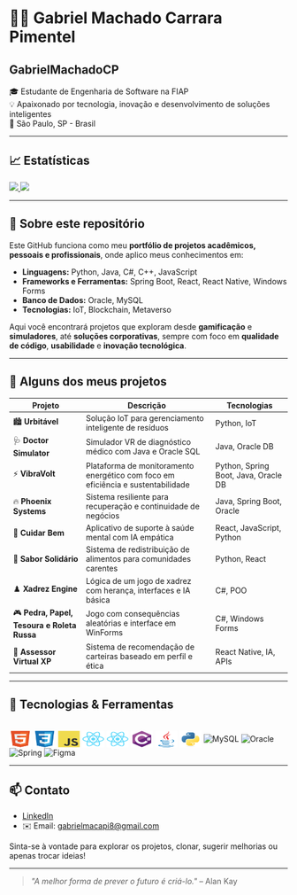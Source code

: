 # 👨‍💻 Gabriel Machado Carrara Pimentel
## GabrielMachadoCP

🎓 Estudante de Engenharia de Software na FIAP  
💡 Apaixonado por tecnologia, inovação e desenvolvimento de soluções inteligentes  
📍 São Paulo, SP - Brasil

---

## 📈 Estatísticas

<a href="https://github.com/gabrielmachadop">
  <img height="180em" src="https://github-readme-stats.vercel.app/api?username=gabrielmachadop&show_icons=true&theme=dracula"/>
  <img height="180em" src="https://github-readme-stats.vercel.app/api/top-langs/?username=gabrielmachadop&layout=donut&langs_count=6&theme=dracula"/>
</a>

---

## 📂 Sobre este repositório

Este GitHub funciona como meu **portfólio de projetos acadêmicos, pessoais e profissionais**, onde aplico meus conhecimentos em:

- **Linguagens:** Python, Java, C#, C++, JavaScript  
- **Frameworks e Ferramentas:** Spring Boot, React, React Native, Windows Forms  
- **Banco de Dados:** Oracle, MySQL  
- **Tecnologias:** IoT, Blockchain, Metaverso

Aqui você encontrará projetos que exploram desde **gamificação** e **simuladores**, até **soluções corporativas**, sempre com foco em **qualidade de código**, **usabilidade** e **inovação tecnológica**.

---

## 🚀 Alguns dos meus projetos

| Projeto | Descrição | Tecnologias |
|--------|-----------|-------------|
| 🏙️ **Urbitável** | Solução IoT para gerenciamento inteligente de resíduos | Python, IoT |
| 🩺 **Doctor Simulator** | Simulador VR de diagnóstico médico com Java e Oracle SQL | Java, Oracle DB |
| ⚡ **VibraVolt** | Plataforma de monitoramento energético com foco em eficiência e sustentabilidade | Python, Spring Boot, Java, Oracle DB |
| 🔥 **Phoenix Systems** | Sistema resiliente para recuperação e continuidade de negócios | Java, Spring Boot, Oracle |
| 🧠 **Cuidar Bem** | Aplicativo de suporte à saúde mental com IA empática | React, JavaScript, Python |
| 🍲 **Sabor Solidário** | Sistema de redistribuição de alimentos para comunidades carentes | Python, React |
| ♟️ **Xadrez Engine** | Lógica de um jogo de xadrez com herança, interfaces e IA básica | C#, POO |
| 🎮 **Pedra, Papel, Tesoura e Roleta Russa** | Jogo com consequências aleatórias e interface em WinForms | C#, Windows Forms |
| 💼 **Assessor Virtual XP** | Sistema de recomendação de carteiras baseado em perfil e ética | React Native, IA, APIs |

---

## 🧰 Tecnologias & Ferramentas

<div style="display: inline_block"><br>
  <img align="center" alt="HTML" height="30" width="40" src="https://raw.githubusercontent.com/devicons/devicon/master/icons/html5/html5-original.svg">
  <img align="center" alt="CSS" height="30" width="40" src="https://raw.githubusercontent.com/devicons/devicon/master/icons/css3/css3-original.svg">
  <img align="center" alt="JS" height="30" width="40" src="https://raw.githubusercontent.com/devicons/devicon/master/icons/javascript/javascript-original.svg">
  <img align="center" alt="React" height="30" width="40" src="https://raw.githubusercontent.com/devicons/devicon/master/icons/react/react-original.svg">
  <img align="center" alt="ReactNative" height="30" width="40" src="https://raw.githubusercontent.com/devicons/devicon/master/icons/react/react-original.svg">
  <img align="center" alt="Csharp" height="30" width="40" src="https://raw.githubusercontent.com/devicons/devicon/master/icons/csharp/csharp-original.svg">
  <img align="center" alt="Java" height="30" width="40" src="https://raw.githubusercontent.com/devicons/devicon/master/icons/java/java-original.svg">
  <img align="center" alt="Python" height="30" width="40" src="https://raw.githubusercontent.com/devicons/devicon/master/icons/python/python-original.svg">
  <img align="center" alt="MySQL" height="30" width="40" src="https://cdn.jsdelivr.net/gh/devicons/devicon/icons/mysql/mysql-original.svg">
  <img align="center" alt="Oracle" height="30" width="40" src="https://cdn.jsdelivr.net/gh/devicons/devicon/icons/oracle/oracle-original.svg">
  <img align="center" alt="Spring" height="30" width="40" src="https://cdn.jsdelivr.net/gh/devicons/devicon/icons/spring/spring-original.svg">
  <img align="center" alt="Figma" height="30" width="40" src="https://cdn.jsdelivr.net/gh/devicons/devicon/icons/figma/figma-original.svg">
</div>

---

## 📫 Contato

- [LinkedIn](https://www.linkedin.com/in/gabriel-machado-carrara-pimentel-590753239/)
- ✉️ Email: gabrielmacapi8@gmail.com

Sinta-se à vontade para explorar os projetos, clonar, sugerir melhorias ou apenas trocar ideias!

---

> _"A melhor forma de prever o futuro é criá-lo."_ – Alan Kay
